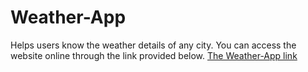 # Weather-App
Helps users know the weather details of any city.
You can access the website online through the link provided below.
[The Weather-App link](https://meshackc0deweatherapp.netlify.app/)
